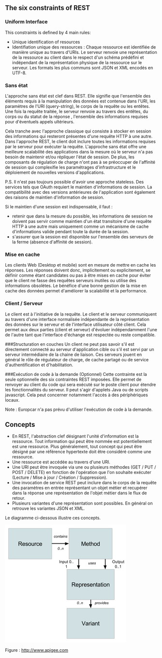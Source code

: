 ## The six constraints of REST
### Uniform Interface

This constraints is defined by 4 main rules:

- Unique identification of resources 
- Identifiation unique des ressources : Chaque ressource est identifiée de manière unique au travers d'URIs. Le serveur renvoie une représentation de la ressource au client dans le respect d'un schéma prédéfini et indépendant de la représentation physique de la ressource sur le serveur. Les formats les plus communs sont JSON et XML encodés en UTF-8.

### Sans état
L'approche sans état est clef dans REST. Elle signifie que l'ensemble des éléments requis à la manipulation des données est contenue dans l'URI, les paramètres de l'URI (query-string), le corps de la requête ou les entêtes. Une fois la requête traitée, le serveur renvoie au travers des entêtes, du corps ou du statut de la réponse , l'ensemble des informations requises pour d'éventuels appels ultérieurs.

Cela tranche avec l'approche classique qui consiste à stocker en session des informations qui resteront présentes d'une requête HTTP à une autre. Dans l'approche REST, le client doit inclure toutes les informations requises par le serveur pour exécuter la requête.
L'approche sans état offre une meilleure scalabilité des applications dans la mesure où le serveur n'a pas besoin de maintenir et/ou répliquer l'état de session. De plus, les composants de régulation de charge n'ont pas à se préoccuper de l'affinité de session qui complexifie les paramétrages d'infrastructure et le déploiement de nouvelles versions d'applications.

P.S. Il n'est pas toujours possible d'avoir une approche stateless. Des services tels que OAuth requiert le maintien d'informations de session. La compatibilité avec des versions antérieures de l'application sont également des raisons de maintien d'information de session.

Si le maintien d'une session est indispensable, il faut :
- retenir que dans la mesure du possible, les informations de session ne doivent pas servir comme maintien d'un état transitoire d'une requête HTTP à une autre mais uniquement comme un mécanisme de cache d'informations valide pendant toute la durée de la session.
- s'assurer que la session est disponible sur l'ensemble des serveurs de la ferme (absence d'affinité de session).

### Mise en cache
Les clients Web (Desktop et mobile) sont en mesure de mettre en cache les réponses. Les réponses doivent donc, implicitement ou explicitement, se définir comme étant candidates ou pas à être mises en cache pour éviter que le client ne fasse des requêtes serveurs inutiles ou utilise des informations obsolètes. Le bénéfice d'une bonne gestion de la mise en cache des données permet d'améliorer la scalabilité et la performance.

### Client / Serveur
Le client est à l'initiative de la requête.
Le client et le serveur communiquent au travers d'une interface normalisée indépendante de la représentation des données sur le serveur et de l'interface utilisateur côté client. Cela permet aux deux parties (client et serveur) d'évoluer indépendamment l'une de l'autre tant que l'interface d'échange est respectée ou reste compatible.

###Structuration en couches
Un client ne peut pas savoir s'il est directement connecté au serveur d'application cible ou s'il est servi par un serveur intermédiaire de la chaine de liaison. Ces serveurs jouent en général le rôle de régulateur de charge, de cache partagé ou de service d'authentification et d'habilitation.

###Exécution de code à la demande (Optionnel)
Cette contrainte est la seule optionnelle des six contraintes REST imposées. Elle permet de renvoyer au client du code qui sera exécuté sur le poste client pour étendre les fonctionnalités du serveur. Il peut s'agir d'applets Java ou de scripts javascript. Cela peut concerner notamment l'accès à des périphériques locaux.

Note : Europcar n'a pas prévu d'utiliser l'exécution de code à la demande.



## Concepts
- En REST, l'abstraction clef désignant l'unité d'information est la ressource. Tout information qui peut être nommée est potentiellement est une ressource. Plus généralement, tout concept qui peut être désigné par une référence hypertexte doit être considéré comme une ressource.
- Une ressource est accédée au travers d'une URI.
- Une URI peut être invoquée via une ou plusieurs méthodes (GET / PUT / POST / DELETE) en fonction de l'opération que l'on souhaite exécuter (Lecture / Mise à jour / Création / Suppression).
- Une invocation de service REST peut inclure dans le corps de la requête des paramètres en entrée représentant un objet métier et recupérer dans la réponse une représentation de l'objet métier dans le flux de retour.
- Plusieurs variantes d'une représentation sont possibles. En général on retrouve les variantes JSON et XML.

Le diagramme ci-dessous illustre ces concepts.

![Concepts REST](rest-concepts.png)

Figure : http://www.apigee.com

